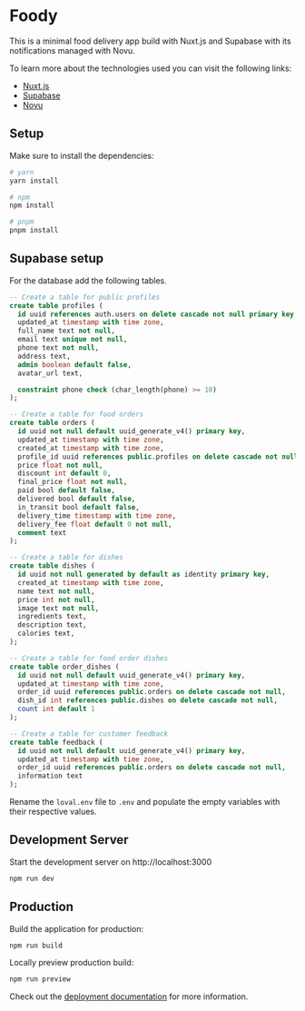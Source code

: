# Foody

This is a minimal food delivery app build with Nuxt.js and Supabase with its notifications managed with Novu.

To learn more about the technologies used you can visit the following links:
- [Nuxt.js](https://nuxt.com)
- [Supabase](https://supabase.com/docs)
- [Novu](https://docs.novu.co)

## Setup

Make sure to install the dependencies:

```bash
# yarn
yarn install

# npm
npm install

# pnpm
pnpm install
```

## Supabase setup

For the database add the following tables.

```sql
-- Create a table for public profiles
create table profiles (
  id uuid references auth.users on delete cascade not null primary key,
  updated_at timestamp with time zone,
  full_name text not null,
  email text unique not null,
  phone text not null,
  address text,
  admin boolean default false,
  avatar_url text,

  constraint phone check (char_length(phone) >= 10)
);

-- Create a table for food orders
create table orders (
  id uuid not null default uuid_generate_v4() primary key,
  updated_at timestamp with time zone,
  created_at timestamp with time zone,
  profile_id uuid references public.profiles on delete cascade not null,
  price float not null,
  discount int default 0,
  final_price float not null,
  paid bool default false,
  delivered bool default false,
  in_transit bool default false,
  delivery_time timestamp with time zone,
  delivery_fee float default 0 not null,
  comment text
);

-- Create a table for dishes
create table dishes (
  id uuid not null generated by default as identity primary key,
  created_at timestamp with time zone,
  name text not null,
  price int not null,
  image text not null,
  ingredients text,
  description text,
  calories text,
);

-- Create a table for food order dishes
create table order_dishes (
  id uuid not null default uuid_generate_v4() primary key,
  updated_at timestamp with time zone,
  order_id uuid references public.orders on delete cascade not null,
  dish_id int references public.dishes on delete cascade not null,
  count int default 1
);

-- Create a table for customer feedback
create table feedback (
  id uuid not null default uuid_generate_v4() primary key,
  updated_at timestamp with time zone,
  order_id uuid references public.orders on delete cascade not null,
  information text
);
```

Rename the `loval.env` file to `.env` and populate the empty variables with their respective values.


## Development Server

Start the development server on http://localhost:3000

```bash
npm run dev
```

## Production

Build the application for production:

```bash
npm run build
```

Locally preview production build:

```bash
npm run preview
```

Check out the [deployment documentation](https://nuxt.com/docs/getting-started/deployment) for more information.
